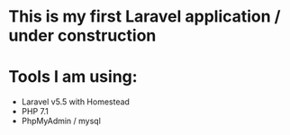 # This is my first Laravel application / under construction

# Tools I am using:

* Laravel v5.5 with Homestead
* PHP 7.1
* PhpMyAdmin / mysql
